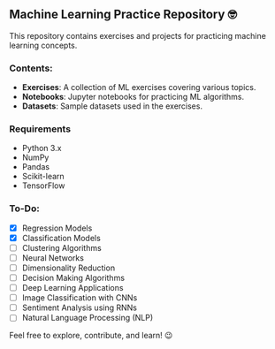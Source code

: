 ## Machine Learning Practice Repository :nerd_face:	

This repository contains exercises and projects for practicing machine learning concepts.

### Contents:
- **Exercises**: A collection of ML exercises covering various topics.
- **Notebooks**: Jupyter notebooks for practicing ML algorithms.
- **Datasets**: Sample datasets used in the exercises.

### Requirements
- Python 3.x
- NumPy
- Pandas
- Scikit-learn
- TensorFlow

### To-Do:
- [x] Regression Models
- [x] Classification Models
- [ ] Clustering Algorithms
- [ ] Neural Networks
- [ ] Dimensionality Reduction
- [ ] Decision Making Algorithms
- [ ] Deep Learning Applications
- [ ] Image Classification with CNNs
- [ ] Sentiment Analysis using RNNs
- [ ] Natural Language Processing (NLP)

Feel free to explore, contribute, and learn! :wink:	

